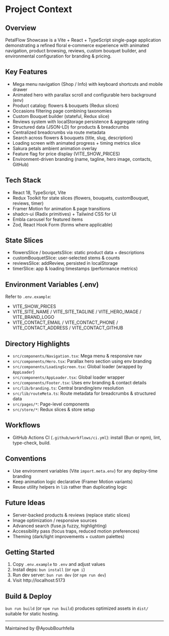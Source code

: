 # Project Context

## Overview

PetalFlow Showcase is a Vite + React + TypeScript single-page application demonstrating a refined floral e‑commerce experience with animated navigation, product browsing, reviews, custom bouquet builder, and environmental configuration for branding & pricing.

## Key Features

- Mega menu navigation (Shop / Info) with keyboard shortcuts and mobile drawer
- Animated hero with parallax scroll and configurable hero background (env)
- Product catalog: flowers & bouquets (Redux slices)
- Occasions filtering page combining taxonomies
- Custom Bouquet builder (stateful, Redux slice)
- Reviews system with localStorage persistence & aggregate rating
- Structured data (JSON-LD) for products & breadcrumbs
- Centralized breadcrumbs via route metadata
- Search across flowers & bouquets (title, slug, description)
- Loading screen with animated progress + timing metrics slice
- Sakura petals ambient animation overlay
- Feature flag for price display (VITE_SHOW_PRICES)
- Environment-driven branding (name, tagline, hero image, contacts, GitHub)

## Tech Stack

- React 18, TypeScript, Vite
- Redux Toolkit for state slices (flowers, bouquets, customBouquet, reviews, timer)
- Framer Motion for animation & page transitions
- shadcn-ui (Radix primitives) + Tailwind CSS for UI
- Embla carousel for featured items
- Zod, React Hook Form (forms where applicable)

## State Slices

- flowersSlice / bouquetsSlice: static product data + descriptions
- customBouquetSlice: user-selected stems & counts
- reviewsSlice: addReview, persisted in localStorage
- timerSlice: app & loading timestamps (performance metrics)

## Environment Variables (.env)

Refer to `.env.example`:

- VITE_SHOW_PRICES
- VITE_SITE_NAME / VITE_SITE_TAGLINE / VITE_HERO_IMAGE / VITE_BRAND_LOGO
- VITE_CONTACT_EMAIL / VITE_CONTACT_PHONE / VITE_CONTACT_ADDRESS / VITE_CONTACT_GITHUB

## Directory Highlights

- `src/components/Navigation.tsx`: Mega menu & responsive nav
- `src/components/Hero.tsx`: Parallax hero section using env branding
- `src/components/LoadingScreen.tsx`: Global loader (wrapped by `AppLoader`)
- `src/components/AppLoader.tsx`: Global loader wrapper
- `src/components/Footer.tsx`: Uses env branding & contact details
- `src/lib/branding.ts`: Central branding/env resolution
- `src/lib/routeMeta.ts`: Route metadata for breadcrumbs & structured data
- `src/pages/*`: Page-level components
- `src/store/*`: Redux slices & store setup

## Workflows

- GitHub Actions CI (`.github/workflows/ci.yml`): install (Bun or npm), lint, type-check, build.

## Conventions

- Use environment variables (Vite `import.meta.env`) for any deploy-time branding
- Keep animation logic declarative (Framer Motion variants)
- Reuse utility helpers in `lib` rather than duplicating logic

## Future Ideas

- Server-backed products & reviews (replace static slices)
- Image optimization / responsive sources
- Advanced search (fuse.js fuzzy, highlighting)
- Accessibility pass (focus traps, reduced motion preferences)
- Theming (dark/light improvements + custom palettes)

## Getting Started

1. Copy `.env.example` to `.env` and adjust values
2. Install deps: `bun install` (or `npm i`)
3. Run dev server: `bun run dev` (or `npm run dev`)
4. Visit http://localhost:5173

## Build & Deploy

`bun run build` (or `npm run build`) produces optimized assets in `dist/` suitable for static hosting.

---

Maintained by @AyoubBourhfella
